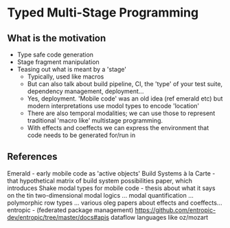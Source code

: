 # Typed Multi-Stage Programming

## What is the motivation

- Type safe code generation
- Stage fragment manipulation
- Teasing out what is meant by a 'stage'
  * Typically, used like macros
  * But can also talk about build pipeline, CI, the 'type' of your test suite, dependency management, deployment...
  * Yes, deployment. 'Mobile code' was an old idea (ref emerald etc) but modern interpretations use modol types to encode 'location'
  * There are also temporal modalities; we can use those to represent traditional 'macro like' multistage programming.
  * With effects and coeffects we can express the environment that code needs to be generated for/run in


## References

Emerald - early mobile code as 'active objects'
Build Systems à la Carte - that hypothetical matrix of build system possibilities paper, which introduces Shake
modal types for mobile code - thesis about what it says on the tin
two-dimensional modal logics ...
modal quantification ...
polymorphic row types ...
various oleg papers about effects and coeffects...
entropic - (federated package management) https://github.com/entropic-dev/entropic/tree/master/docs#apis
dataflow languages like oz/mozart
